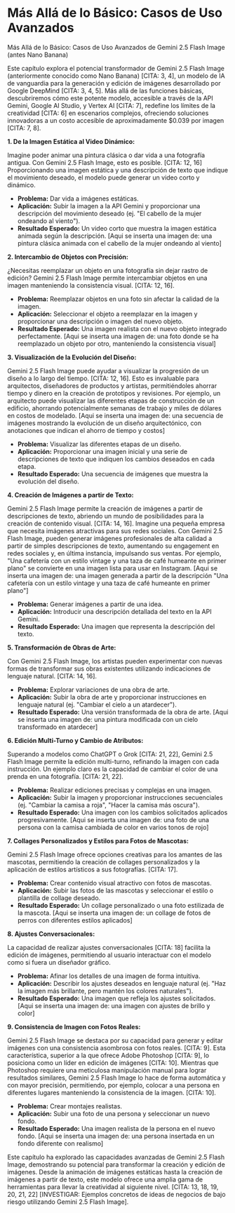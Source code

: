 # Más Allá de lo Básico: Casos de Uso Avanzados

Más Allá de lo Básico: Casos de Uso Avanzados de Gemini 2.5 Flash Image (antes Nano Banana)

Este capítulo explora el potencial transformador de Gemini 2.5 Flash Image (anteriormente conocido como Nano Banana) [CITA: 3, 4], un modelo de IA de vanguardia para la generación y edición de imágenes desarrollado por Google DeepMind [CITA: 3, 4, 5].  Más allá de las funciones básicas, descubriremos cómo este potente modelo, accesible a través de la API Gemini, Google AI Studio, y Vertex AI [CITA: 7], redefine los límites de la creatividad [CITA: 6] en escenarios complejos, ofreciendo soluciones innovadoras a un costo accesible de aproximadamente $0.039 por imagen [CITA: 7, 8].

**1.  De la Imagen Estática al Video Dinámico:**

Imagine poder animar una pintura clásica o dar vida a una fotografía antigua. Con Gemini 2.5 Flash Image, esto es posible.  [CITA: 12, 16]  Proporcionando una imagen estática y una descripción de texto que indique el movimiento deseado, el modelo puede generar un video corto y dinámico.

* **Problema:** Dar vida a imágenes estáticas.
* **Aplicación:** Subir la imagen a la API Gemini y proporcionar una descripción del movimiento deseado (ej. "El cabello de la mujer ondeando al viento").
* **Resultado Esperado:** Un video corto que muestra la imagen estática animada según la descripción.
[Aqui se inserta una imagen de: una pintura clásica animada con el cabello de la mujer ondeando al viento]

**2.  Intercambio de Objetos con Precisión:**

¿Necesitas reemplazar un objeto en una fotografía sin dejar rastro de edición?  Gemini 2.5 Flash Image permite intercambiar objetos en una imagen manteniendo la consistencia visual. [CITA: 12, 16].

* **Problema:** Reemplazar objetos en una foto sin afectar la calidad de la imagen.
* **Aplicación:**  Seleccionar el objeto a reemplazar en la imagen y proporcionar una descripción o imagen del nuevo objeto.
* **Resultado Esperado:** Una imagen realista con el nuevo objeto integrado perfectamente.
[Aqui se inserta una imagen de: una foto donde se ha reemplazado un objeto por otro, manteniendo la consistencia visual]


**3.  Visualización de la Evolución del Diseño:**

Gemini 2.5 Flash Image puede ayudar a visualizar la progresión de un diseño a lo largo del tiempo. [CITA: 12, 16].  Esto es invaluable para arquitectos, diseñadores de productos y artistas, permitiéndoles ahorrar tiempo y dinero en la creación de prototipos y revisiones.  Por ejemplo, un arquitecto puede visualizar las diferentes etapas de construcción de un edificio, ahorrando potencialmente semanas de trabajo y miles de dólares en costos de modelado.  [Aqui se inserta una imagen de: una secuencia de imágenes mostrando la evolución de un diseño arquitectónico, con anotaciones que indican el ahorro de tiempo y costos]

* **Problema:** Visualizar las diferentes etapas de un diseño.
* **Aplicación:**  Proporcionar una imagen inicial y una serie de descripciones de texto que indiquen los cambios deseados en cada etapa.
* **Resultado Esperado:** Una secuencia de imágenes que muestra la evolución del diseño.


**4. Creación de Imágenes a partir de Texto:**

Gemini 2.5 Flash Image permite la creación de imágenes a partir de descripciones de texto, abriendo un mundo de posibilidades para la creación de contenido visual. [CITA: 14, 16].  Imagine una pequeña empresa que necesita imágenes atractivas para sus redes sociales.  Con Gemini 2.5 Flash Image, pueden generar imágenes profesionales de alta calidad a partir de simples descripciones de texto, aumentando su engagement en redes sociales y, en última instancia, impulsando sus ventas. Por ejemplo, "Una cafetería con un estilo vintage y una taza de café humeante en primer plano" se convierte en una imagen lista para usar en Instagram.  [Aqui se inserta una imagen de: una imagen generada a partir de la descripción "Una cafetería con un estilo vintage y una taza de café humeante en primer plano"]

* **Problema:** Generar imágenes a partir de una idea.
* **Aplicación:**  Introducir una descripción detallada del texto en la API Gemini.
* **Resultado Esperado:** Una imagen que representa la descripción del texto.

**5. Transformación de Obras de Arte:**

Con Gemini 2.5 Flash Image, los artistas pueden experimentar con nuevas formas de transformar sus obras existentes utilizando indicaciones de lenguaje natural.  [CITA: 14, 16].

* **Problema:**  Explorar variaciones de una obra de arte.
* **Aplicación:** Subir la obra de arte y proporcionar instrucciones en lenguaje natural (ej. "Cambiar el cielo a un atardecer").
* **Resultado Esperado:**  Una versión transformada de la obra de arte.
[Aqui se inserta una imagen de: una pintura modificada con un cielo transformado en atardecer]

**6. Edición Multi-Turno y Cambio de Atributos:**

Superando a modelos como ChatGPT o Grok [CITA: 21, 22], Gemini 2.5 Flash Image permite la edición multi-turno, refinando la imagen con cada instrucción.  Un ejemplo claro es la capacidad de cambiar el color de una prenda en una fotografía. [CITA: 21, 22].

* **Problema:** Realizar ediciones precisas y complejas en una imagen.
* **Aplicación:**  Subir la imagen y proporcionar instrucciones secuenciales (ej. "Cambiar la camisa a roja", "Hacer la camisa más oscura").
* **Resultado Esperado:**  Una imagen con los cambios solicitados aplicados progresivamente.
[Aqui se inserta una imagen de: una foto de una persona con la camisa cambiada de color en varios tonos de rojo]

**7. Collages Personalizados y Estilos para Fotos de Mascotas:**

Gemini 2.5 Flash Image ofrece opciones creativas para los amantes de las mascotas, permitiendo la creación de collages personalizados y la aplicación de estilos artísticos a sus fotografías.  [CITA: 17].

* **Problema:** Crear contenido visual atractivo con fotos de mascotas.
* **Aplicación:** Subir las fotos de las mascotas y seleccionar el estilo o plantilla de collage deseado.
* **Resultado Esperado:**  Un collage personalizado o una foto estilizada de la mascota.
[Aqui se inserta una imagen de: un collage de fotos de perros con diferentes estilos aplicados]

**8.  Ajustes Conversacionales:**

La  capacidad de realizar ajustes conversacionales [CITA: 18]  facilita la edición de imágenes, permitiendo al usuario interactuar con el modelo como si fuera un diseñador gráfico.

* **Problema:**  Afinar los detalles de una imagen de forma intuitiva.
* **Aplicación:**  Describir los ajustes deseados en lenguaje natural (ej. "Haz la imagen más brillante, pero mantén los colores naturales").
* **Resultado Esperado:** Una imagen que refleja los ajustes solicitados.
[Aqui se inserta una imagen de: una imagen con ajustes de brillo y color]

**9.  Consistencia de Imagen con Fotos Reales:**

Gemini 2.5 Flash Image se destaca por su capacidad para generar y editar imágenes con una consistencia asombrosa con fotos reales. [CITA: 9].  Esta característica, superior a la que ofrece Adobe Photoshop [CITA: 9], lo posiciona como un líder en edición de imágenes [CITA: 10]. Mientras que Photoshop requiere una meticulosa  manipulación manual para lograr resultados similares, Gemini 2.5 Flash Image lo hace de forma automática y con mayor precisión, permitiendo, por ejemplo, colocar a una persona en diferentes lugares manteniendo la consistencia de la imagen. [CITA: 10].

* **Problema:**  Crear montajes realistas.
* **Aplicación:**  Subir una foto de una persona y seleccionar un nuevo fondo.
* **Resultado Esperado:**  Una imagen realista de la persona en el nuevo fondo.
[Aqui se inserta una imagen de: una persona insertada en un fondo diferente con realismo]


Este capítulo ha explorado las capacidades avanzadas de Gemini 2.5 Flash Image, demostrando su potencial para transformar la creación y edición de imágenes.  Desde la animación de imágenes estáticas hasta la creación de imágenes a partir de texto, este modelo ofrece una amplia gama de herramientas para llevar la creatividad al siguiente nivel.  [CITA: 13, 18, 19, 20, 21, 22]  [INVESTIGAR:  Ejemplos concretos de ideas de negocios de bajo riesgo utilizando Gemini 2.5 Flash Image].